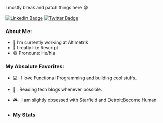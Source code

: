 

I mostly break and patch things here 😁
<br />
<br/>
[![Linkedin Badge](https://img.shields.io/badge/-Manash-blue?style=flat&logo=Linkedin&logoColor=white&link=https://www.linkedin.com/in/manash-ranjan-gouda/)](https://www.linkedin.com/in/manash-ranjan-gouda/)
[![Twitter Badge](https://img.shields.io/badge/-@GoudaManash-1ca0f1?style=flat&labelColor=1ca0f1&logo=twitter&logoColor=white&link=https://x.com/GoudaManash)](https://x.com/GoudaManash)

### About Me:
- 🔭 I’m currently working at Altimetrik
- 🌱 I really like Rescript 
- 😄 Pronouns: He/his

### My Absolute Favorites:

- 💻 &nbsp; I love Functional Programming and building cool stuffs.
- 📰 &nbsp; Reading tech blogs whenever possible.
- 🎮 &nbsp; I am slightly obsessed with Starfield and Detroit:Become Human.

- ### My Stats
